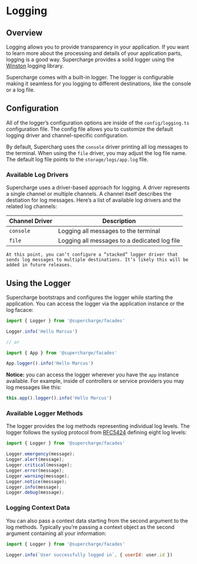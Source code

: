 # Logging


## Overview
Logging allows you to provide transparency in your application. If you want to learn more about the processing and details of your application parts, logging is a good way. Supercharge provides a solid logger using the [Winston](https://github.com/winstonjs/winston) logging library.

Supercharge comes with a built-in logger. The logger is configurable making it seamless for you logging to different destinations, like the console or a log file.


## Configuration
All of the logger’s configuration options are inside of the `config/logging.ts` configuration file. The config file allows you to customize the default logging driver and channel-specific configuration.

By default, Supercharg uses the `console` driver printing all log messages to the terminal. When using the `file` driver, you may adjust the log file name. The default log file points to the `storage/logs/app.log` file.


### Available Log Drivers
Supercharge uses a driver-based approach for logging. A driver represents a single channel or multiple channels. A channel itself describes the destiation for log messages. Here’s a list of available log drivers and the related log channels:

| Channel Driver   | Description                                 |
|----------------- |--------------------------------------------- |
| `console`        | Logging all messages to the terminal         |
| `file`           | Logging all messages to a dedicated log file |


```info
At this point, you can’t configure a “stacked” logger driver that sends log messages to multiple destinations. It’s likely this will be added in future releases.
```


## Using the Logger
Supercharge bootstraps and configures the logger while starting the application. You can access the logger via the application instance or the log facace:

```js
import { Logger } from '@supercharge/facades'

Logger.info('Hello Marcus')

// or

import { App } from '@supercharge/facades'

App.logger().info('Hello Marcus')
```

**Notice:** you can access the logger wherever you have the `app` instance available. For example, inside of controllers or service providers you may log messages like this:

```ts
this.app().logger().info('Hello Marcus')
```


### Available Logger Methods
The logger provides the log methods representing individual log levels. The logger follows the syslog protocol from [RFC5424](https://tools.ietf.org/html/rfc5424) defining eight log levels:

```ts
import { Logger } from '@supercharge/facades'

Logger.emergency(message);
Logger.alert(message);
Logger.critical(message);
Logger.error(message);
Logger.warning(message);
Logger.notice(message);
Logger.info(message);
Logger.debug(message);
```


### Logging Context Data
You can also pass a context data starting from the second argument to the log methods. Typically you’re passing a context object as the second argument containing all your information:

```js
import { Logger } from '@supercharge/facades'

Logger.info(`User successfully logged in`, { userId: user.id })
```
